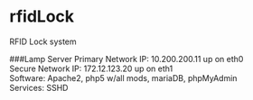 # rfidLock
RFID Lock system

###Lamp Server
Primary Network IP: 10.200.200.11 up on eth0   
Secure Network IP: 172.12.123.20 up on eth1   
Software: Apache2, php5 w/all mods, mariaDB, phpMyAdmin   
Services: SSHD   

